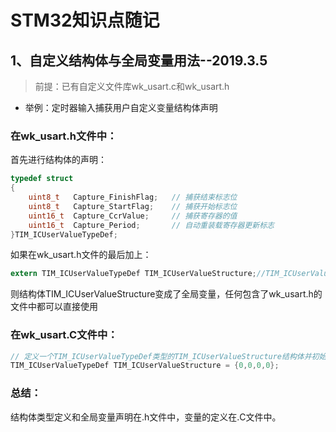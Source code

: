 # STM32知识点随记
## 1、自定义结构体与全局变量用法--2019.3.5
>前提：已有自定义文件库wk_usart.c和wk_usart.h
>
* 举例：定时器输入捕获用户自定义变量结构体声明

### 在wk_usart.h文件中：
首先进行结构体的声明：

```C
typedef struct
{   
	uint8_t   Capture_FinishFlag;   // 捕获结束标志位
	uint8_t   Capture_StartFlag;    // 捕获开始标志位
	uint16_t  Capture_CcrValue;     // 捕获寄存器的值
	uint16_t  Capture_Period;       // 自动重装载寄存器更新标志 
}TIM_ICUserValueTypeDef;
```

如果在wk_usart.h文件的最后加上：

```C
extern TIM_ICUserValueTypeDef TIM_ICUserValueStructure;//TIM_ICUserValueStructure结构体在wk_usart.C文件中定义
```
则结构体TIM_ICUserValueStructure变成了全局变量，任何包含了wk_usart.h的文件中都可以直接使用

### 在wk_usart.C文件中：

```C
// 定义一个TIM_ICUserValueTypeDef类型的TIM_ICUserValueStructure结构体并初始化
TIM_ICUserValueTypeDef TIM_ICUserValueStructure = {0,0,0,0};
```

### 总结：
结构体类型定义和全局变量声明在.h文件中，变量的定义在.C文件中。

